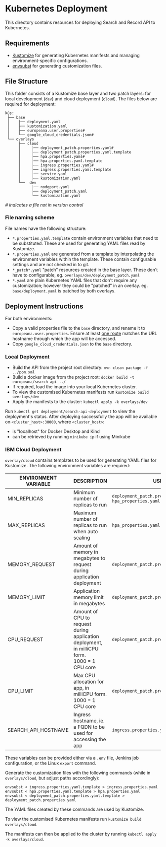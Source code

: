 # Kubernetes Deployment

This directory contains resources for deploying Search and Record API to Kubernetes. 

## Requirements
- [Kustomize](https://kubectl.docs.kubernetes.io/installation/kustomize/) for generating Kubernetes manifests and managing environment-specific configurations.
- [envsubst](https://linux.die.net/man/1/envsubst) for generating customization files.

## File Structure
This folder consists of a Kustomize base layer and two patch layers: for local development (`dev`) and cloud deployment (`cloud`). 
The files below are required for deployment:

 ```
 k8s:
  ├── base
  │    ├── deployment.yaml
  │    ├── kustomization.yaml
  │    ├── europeana.user.properties#
  │    └── google_cloud_credentials.json#
  └── overlays
       ├── cloud
       │     ├── deployment_patch.properties.yaml#
       │     ├── deployment_patch.properties.yaml.template
       │     ├── hpa.properties.yaml#
       │     ├── hpa.properties.yaml.template
       │     ├── ingress.properties.yaml#
       │     ├── ingress.properties.yaml.template
       │     ├── service.yaml
       │     ├── kustomization.yaml
       └──  dev
             ├── nodeport.yaml
             ├── deployment_patch.yaml
             └── kustomization.yaml 
 ```
_# indicates a file not in version control_

### File naming scheme
File names have the following structure:

- `*.properties.yaml.template` contain environment variables that need to be substituted. These are used for generating YAML files read by Kustomize.
- `*.properties.yaml` are generated from a template by interpolating the environment variables within the template. These contain configurable settings and are not checked in to git.
- `*_patch*.yaml` "patch" resources created in the base layer. These don't have to configurable, eg. `overlays/dev/deployment_patch.yaml`
- `*.yaml` are plain Kubernetes YAML files that don't require any customization; however they could be "patched" in an overlay. eg. `base/deployment.yaml` is patched by both overlays.

## Deployment Instructions
For both environments:
- Copy a valid properties file to the `base` directory, and rename it to `europeana.user.properties`. Ensure at least [one route](https://github.com/europeana/api2/blob/6b0a64770f07a6a45a65f3c17b18bdcbea9010f4/api2-war/src/main/resources/europeana.properties#L5) matches the URL hostname through which the app will be accessed.
- Copy `google_cloud_credentials.json` to the `base` directory.

### Local Deployment
- Build the API from the project root directory: `mvn clean package -f ../pom.xml`
- Build a docker image from the project root: `docker build -t europeana/search-api ../` 
- If required, load the image into your local Kubernetes cluster. 
- To view the customised Kubernetes manifests run `kustomize build overlays/dev`
- Apply the manifests to the cluster: `kubectl apply -k overlays/dev`

Run `kubectl get deployment/search-api-deployment` to view the deployment's status. 
After deploying successfully the app will be available on `<cluster_host>:30000`, where `<cluster_host>`:
- is "localhost" for Docker Desktop and Kind
- can be retrieved by running `minikube ip` if using Minikube 

### IBM Cloud Deployment
`overlay/cloud` contains templates to be used for generating YAML files for Kustomize. 
The following environment variables are required:

| ENVIRONMENT VARIABLE | DESCRIPTION                                                                                     | USED BY                                                                         |
|----------------------|-------------------------------------------------------------------------------------------------|---------------------------------------------------------------------------------|
| MIN_REPLICAS         | Minimum number of replicas to run                                                               | `deployment_patch.properties.yaml.template`<br/> `hpa_properties.yaml.template` |
| MAX_REPLICAS         | Maximum number of replicas to run when auto scaling                                             | `hpa_properties.yaml.template`                                                  |
| MEMORY_REQUEST       | Amount of memory in megabytes to request during application deployment                          | `deployment_patch.properties.yaml.template`                                     |
| MEMORY_LIMIT         | Application memory limit in megabytes                                                           | `deployment_patch.properties.yaml.template`                                     |
| CPU_REQUEST          | Amount of CPU to request during application deployment, in milliCPU form. <br>1000 = 1 CPU core | `deployment_patch.properties.yaml.template`                                     |
| CPU_LIMIT            | Max CPU allocation for app, in milliCPU form. <br> 1000 = 1 CPU core                            | `deployment_patch.properties.yaml.template`                                     |
| SEARCH_API_HOSTNAME  | Ingress hostname, ie. a FQDN to be used for accessing the app                                   | `ingress.properties.yaml.template`                                              |

These variables can be provided either via a `.env` file, Jenkins job configuration, or the Linux `export`
command.

Generate the customization files with the following commands (while in `overlays/cloud`, but adjust paths accordingly):

```
envsubst < ingress.properties.yaml.template > ingress.properties.yaml
envsubst < hpa.properties.yaml.template > hpa.properties.yaml
envsubst < deployment_patch.properties.yaml.template > deployment_patch.properties.yaml
```
The YAML files created by these commands are used by Kustomize.

To view the customised Kubernetes manifests run `kustomize build overlays/cloud`. 

The manifests can then be applied to the cluster by running `kubectl apply -k overlays/cloud`.
